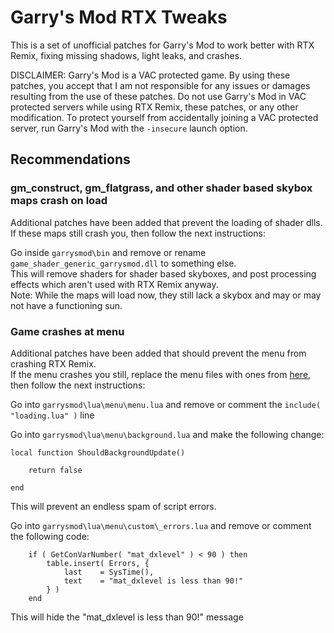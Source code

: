 # Garry's Mod RTX Tweaks

This is a set of unofficial patches for Garry's Mod to work better with RTX Remix, fixing missing shadows, light leaks, and crashes.

DISCLAIMER: Garry's Mod is a VAC protected game. By using these patches, you accept that I am not responsible for any issues or damages resulting from the use of these patches. Do not use Garry's Mod in VAC protected servers while using RTX Remix, these patches, or any other modification. To protect yourself from accidentally joining a VAC protected server, run Garry's Mod with the `-insecure` launch option.

## Recommendations

### gm_construct, gm_flatgrass, and other shader based skybox maps crash on load

Additional patches have been added that prevent the loading of shader dlls.  
If these maps still crash you, then follow the next instructions:

Go inside `garrysmod\bin` and remove or rename `game_shader_generic_garrysmod.dll` to something else.  
This will remove shaders for shader based skyboxes, and post processing effects which aren't used with RTX Remix anyway.  
Note: While the maps will load now, they still lack a skybox and may or may not have a functioning sun.

### Game crashes at menu

Additional patches have been added that should prevent the menu from crashing RTX Remix.  
If the menu crashes you still, replace the menu files with ones from [here](https://github.com/robotboy655/gmod-lua-menu), then follow the next instructions:

Go into `garrysmod\lua\menu\menu.lua` and remove or comment the `include( "loading.lua" )` line

Go into `garrysmod\lua\menu\background.lua` and make the following change:  
```
local function ShouldBackgroundUpdate()

	return false

end
```  
This will prevent an endless spam of script errors.

Go into `garrysmod\lua\menu\custom\_errors.lua` and remove or comment the following code:  
```
	if ( GetConVarNumber( "mat_dxlevel" ) < 90 ) then
		table.insert( Errors, {
			last	= SysTime(),
			text	= "mat_dxlevel is less than 90!"
		} )
	end
```  
This will hide the "mat_dxlevel is less than 90!" message
